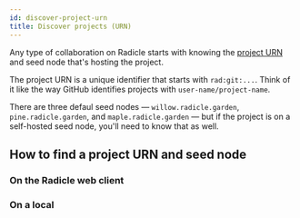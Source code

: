 ```yaml
---
id: discover-project-urn
title: Discover projects (URN)
---
```


Any type of collaboration on Radicle starts with knowing the [project
URN](understanding-radicle/glossary.md#project-urn) and seed node that's hosting the project.

The project URN is a unique identifier that starts with `rad:git:...`. Think of it like the way GitHub identifies
projects with `user-name/project-name`.

There are three defaul seed nodes — `willow.radicle.garden`, `pine.radicle.garden`, and `maple.radicle.garden` — but if
the project is on a self-hosted seed node, you'll need to know that as well.

## How to find a project URN and seed node

### On the Radicle web client



### On a local 